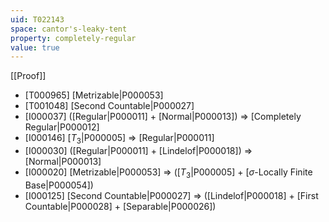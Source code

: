 ```yaml
---
uid: T022143
space: cantor's-leaky-tent
property: completely-regular
value: true
---
```

[[Proof]]

* [T000965] [Metrizable|P000053]
* [T001048] [Second Countable|P000027]
* [I000037] ([Regular|P000011] + [Normal|P000013]) => [Completely Regular|P000012]
* [I000146] [$T_3$|P000005] => [Regular|P000011]
* [I000030] ([Regular|P000011] + [Lindelof|P000018]) => [Normal|P000013]
* [I000020] [Metrizable|P000053] => ([$T_3$|P000005] + [$\sigma$-Locally Finite Base|P000054])
* [I000125] [Second Countable|P000027] => ([Lindelof|P000018] + [First Countable|P000028] + [Separable|P000026])

